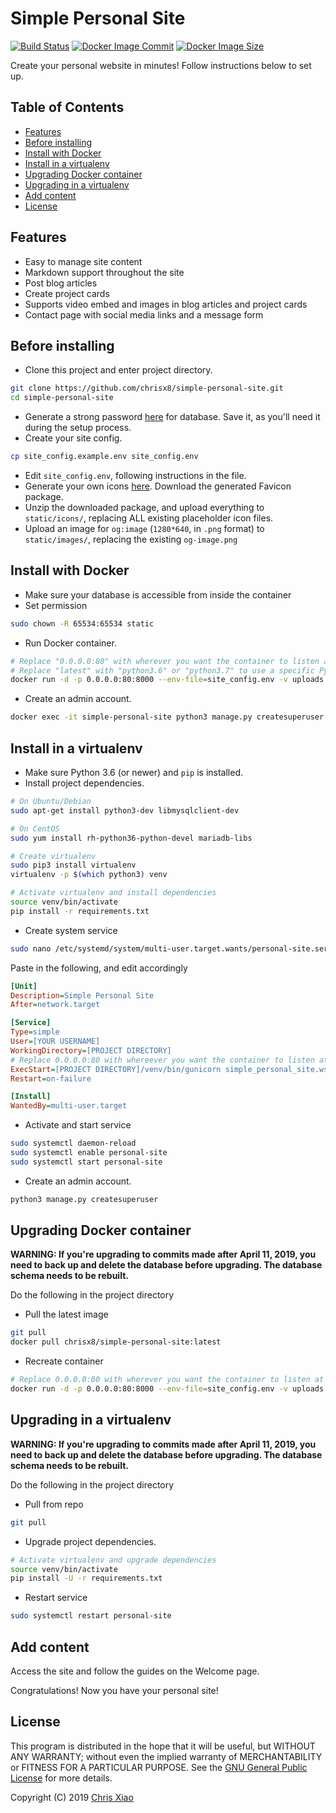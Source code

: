 # Simple Personal Site <!-- omit in toc -->

[![Build Status](https://travis-ci.com/chrisx8/simple-personal-site.svg?branch=master)](https://travis-ci.com/chrisx8/simple-personal-site "Travis CI Build Status")
[![Docker Image Commit](https://images.microbadger.com/badges/commit/chrisx8/simple-personal-site.svg)](https://microbadger.com/images/chrisx8/simple-personal-site "Docker Image Commit")
[![Docker Image Size](https://images.microbadger.com/badges/image/chrisx8/simple-personal-site.svg)](https://microbadger.com/images/chrisx8/simple-personal-site "Docker Image Size")

Create your personal website in minutes! Follow instructions below to set up.

## Table of Contents <!-- omit in toc -->

- [Features](#Features)
- [Before installing](#Before-installing)
- [Install with Docker](#Install-with-Docker)
- [Install in a virtualenv](#Install-in-a-virtualenv)
- [Upgrading Docker container](#Upgrading-Docker-container)
- [Upgrading in a virtualenv](#Upgrading-in-a-virtualenv)
- [Add content](#Add-content)
- [License](#License)

## Features

- Easy to manage site content
- Markdown support throughout the site
- Post blog articles
- Create project cards
- Supports video embed and images in blog articles and project cards
- Contact page with social media links and a message form

## Before installing

- Clone this project and enter project directory.

```bash
git clone https://github.com/chrisx8/simple-personal-site.git
cd simple-personal-site
```

- Generate a strong password [here](https://strongpasswordgenerator.com/) for database. Save it, as you'll need it during the setup process.
- Create your site config.

```bash
cp site_config.example.env site_config.env
```

- Edit `site_config.env`, following instructions in the file.
- Generate your own icons [here](https://realfavicongenerator.net). Download the generated Favicon package.
- Unzip the downloaded package, and upload everything to `static/icons/`, replacing ALL existing placeholder icon files.
- Upload an image for `og:image` (`1280*640`, in `.png` format) to `static/images/`, replacing the existing `og-image.png`

## Install with Docker

- Make sure your database is accessible from inside the container  
- Set permission

```bash
sudo chown -R 65534:65534 static
```

- Run Docker container.

```bash
# Replace "0.0.0.0:80" with wherever you want the container to listen at
# Replace "latest" with "python3.6" or "python3.7" to use a specific Python version
docker run -d -p 0.0.0.0:80:8000 --env-file=site_config.env -v uploads:/app/uploads/ -v $(pwd)/static:/app/static/ --restart unless-stopped --name simple-personal-site chrisx8/simple-personal-site:latest
```

- Create an admin account.

```bash
docker exec -it simple-personal-site python3 manage.py createsuperuser
```

## Install in a virtualenv

- Make sure Python 3.6 (or newer) and `pip` is installed.
- Install project dependencies.

```bash
# On Ubuntu/Debian
sudo apt-get install python3-dev libmysqlclient-dev

# On CentOS
sudo yum install rh-python36-python-devel mariadb-libs

# Create virtualenv
sudo pip3 install virtualenv
virtualenv -p $(which python3) venv

# Activate virtualenv and install dependencies
source venv/bin/activate
pip install -r requirements.txt
```

- Create system service

```bash
sudo nano /etc/systemd/system/multi-user.target.wants/personal-site.service
```

Paste in the following, and edit accordingly

```ini
[Unit]
Description=Simple Personal Site
After=network.target

[Service]
Type=simple
User=[YOUR USERNAME]
WorkingDirectory=[PROJECT DIRECTORY]
# Replace 0.0.0.0:80 with whereever you want the container to listen at
ExecStart=[PROJECT DIRECTORY]/venv/bin/gunicorn simple_personal_site.wsgi:application -b 0.0.0.0:80
Restart=on-failure

[Install]
WantedBy=multi-user.target
```

- Activate and start service

```bash
sudo systemctl daemon-reload
sudo systemctl enable personal-site
sudo systemctl start personal-site
```

- Create an admin account.

```bash
python3 manage.py createsuperuser
```

## Upgrading Docker container

**WARNING: If you're upgrading to commits made after April 11, 2019, you need to back up and delete the database before upgrading. The database schema needs to be rebuilt.**

Do the following in the project directory

- Pull the latest image

```bash
git pull
docker pull chrisx8/simple-personal-site:latest
```

- Recreate container

```bash
# Replace 0.0.0.0:80 with wherever you want the container to listen at
docker run -d -p 0.0.0.0:80:8000 --env-file=site_config.env -v uploads:/app/uploads/ -v $(pwd)/static:/app/static/ --restart unless-stopped --name simple-personal-site chrisx8/simple-personal-site:latest
```

## Upgrading in a virtualenv

**WARNING: If you're upgrading to commits made after April 11, 2019, you need to back up and delete the database before upgrading. The database schema needs to be rebuilt.**

Do the following in the project directory

- Pull from repo

```bash 
git pull
```

- Upgrade project dependencies.

```bash
# Activate virtualenv and upgrade dependencies
source venv/bin/activate
pip install -U -r requirements.txt
```

- Restart service

```bash
sudo systemctl restart personal-site
```

## Add content

Access the site and follow the guides on the Welcome page.

Congratulations! Now you have your personal site!

## License

This program is distributed in the hope that it will be useful,
but WITHOUT ANY WARRANTY; without even the implied warranty of
MERCHANTABILITY or FITNESS FOR A PARTICULAR PURPOSE. See the
[GNU General Public License](LICENSE) for more details.

Copyright (C) 2019 [Chris Xiao](https://github.com/chrisx8)
